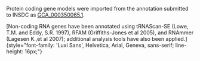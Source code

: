 Protein coding gene models were imported from the annotation submitted
to INSDC as
[GCA\_000350065.1](http://www.ebi.ac.uk/ena/data/view/GCA_000350065.1).

[Non-coding RNA genes have been annotated using tRNAScan-SE (Lowe, T.M.
and Eddy, S.R. 1997), RFAM (Griffiths-Jones et al 2005), and RNAmmer
(Lagesen K.,et al 2007); additional analysis tools have also been
applied.]{style="font-family: 'Luxi Sans', Helvetica, Arial, Geneva, sans-serif; line-height: 16px;"}
